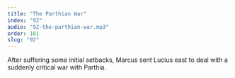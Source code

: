 ```yaml
---
title: "The Parthian War"
index: "92"
audio: "92-the-parthian-war.mp3"
order: 101
slug: "92"
---
```


After suffering some initial setbacks, Marcus sent Lucius east to deal with a suddenly critical war with Parthia.


